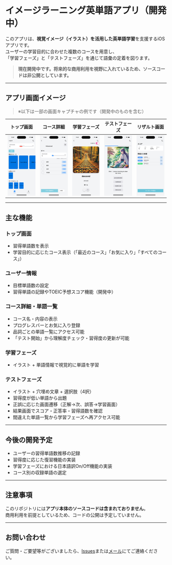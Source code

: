 # イメージラーニング英単語アプリ（開発中）

このアプリは、**視覚イメージ（イラスト）を活用した英単語学習**を支援するiOSアプリです。  
ユーザーの学習目的に合わせた複数のコースを用意し、  
「学習フェーズ」と「テストフェーズ」を通じて語彙の定着を図ります。

>  **現在開発中です。将来的な商用利用を視野に入れているため、ソースコードは非公開としています。**

---

## アプリ画面イメージ

> ※以下は一部の画面キャプチャの例です（開発中のものを含む）

| トップ画面 | コース詳細 | 学習フェーズ | テストフェーズ | リザルト画面 |
|------------|------------|---------------|----------------|----------------|
| ![トップ画面](./images/home.png) | ![コース詳細](./images/course_detail.png) | ![学習フェーズ](./images/learning_phase.png) | ![テストフェーズ](./images/test_phase.png) | ![リザルト](./images/result.png) |

---

## 主な機能

### トップ画面
- 習得単語数を表示
- 学習目的に応じたコース表示（「最近のコース」「お気に入り」「すべてのコース」）

### ユーザー情報
- 目標単語数の設定
- 習得単語の記録やTOEIC予想スコア機能（開発中）

### コース詳細・単語一覧
- コース名・内容の表示
- プログレスバーとお気に入り登録
- 品詞ごとの単語一覧にアクセス可能
- 「テスト開始」から理解度チェック・習得度の更新が可能

### 学習フェーズ
- イラスト + 単語情報で視覚的に単語を学習

### テストフェーズ
- イラスト + 穴埋め文章 + 選択肢（4択）
- 習得度が低い単語から出題
- 正誤に応じた画面遷移（正解→次、誤答→学習画面）
- 結果画面でスコア・正答率・習得語数を確認
- 間違えた単語一覧から学習フェーズへ再アクセス可能

---

## 今後の開発予定
- ユーザーの習得単語数推移の記録
- 習得度に応じた復習機能の実装
- 学習フェーズにおける日本語訳On/Off機能の実装
- コース別の収録単語の選定

---

## 注意事項
このリポジトリには**アプリ本体のソースコードは含まれておりません**。  
商用利用を前提としているため、コードの公開は予定していません。

---

## お問い合わせ
ご質問・ご要望等がございましたら、[Issues](https://github.com/shadanki/english-app-info-jp/issues)または[メール](mailto:seiyakawano05410@gmail.com)にてご連絡ください。
